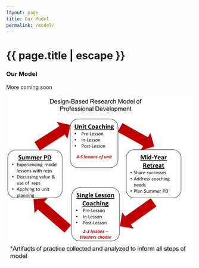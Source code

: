 ```yaml
---
layout: page
title: Our Model
permalink: /model/
---
```


<h1 class="page-title">{{ page.title | escape }}</h1>

### Our Model

More coming soon

![RepTal PD Model](/assets/PD-model.jpg "RepTal PD Model")
